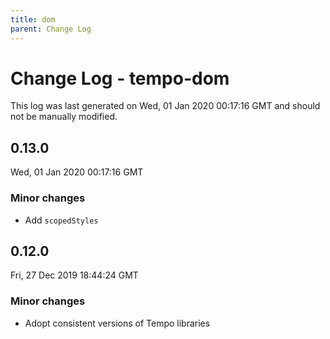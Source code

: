 ```yaml
---
title: dom
parent: Change Log
---
```

# Change Log - tempo-dom

This log was last generated on Wed, 01 Jan 2020 00:17:16 GMT and should not be manually modified.

## 0.13.0
Wed, 01 Jan 2020 00:17:16 GMT

### Minor changes

- Add `scopedStyles`

## 0.12.0
Fri, 27 Dec 2019 18:44:24 GMT

### Minor changes

- Adopt consistent versions of Tempo libraries
